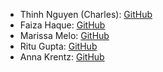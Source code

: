 * Thinh Nguyen (Charles): [GitHub](https://github.com/swe-thinhnguyen1701)
* Faiza Haque: [GitHub](https://github.com/Faiza-Haque)
* Marissa Melo: [GitHub](https://github.com/marissamelo91)
* Ritu Gupta: [GitHub](https://github.com/goodritu1)
* Anna Krentz: [GitHub](https://github.com/explorer7733)
